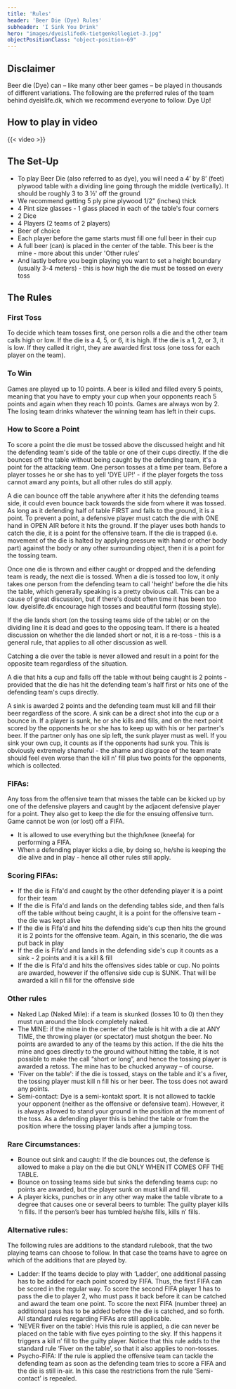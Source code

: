 ```yaml
---
title: 'Rules'
header: 'Beer Die (Dye) Rules'
subheader: 'I Sink You Drink'
hero: "images/dyeislifedk-tietgenkollegiet-3.jpg"
objectPositionClass: "object-position-69"
---
```


## Disclaimer

Beer die (Dye) can – like many other beer games – be played in thousands of different variations. The following are the preferred rules of the team behind dyeislife.dk, which we recommend everyone to follow. Dye Up!

## How to play in video

{{< video >}}

## The Set-Up

* To play Beer Die (also referred to as dye), you will need a 4’ by 8’ (feet) plywood table with a dividing line going through the middle (vertically). It should be roughly 3 to 3 ½' off the ground
* We recommend getting 5 ply pine plywood 1/2" (inches) thick
* 4 Pint size glasses - 1 glass placed in each of the table's four corners
* 2 Dice
* 4 Players (2 teams of 2 players)
* Beer of choice
* Each player before the game starts must fill one full beer in their cup
* A full beer (can) is placed in the center of the table. This beer is the mine - more about this under 'Other rules'
* And lastly before you begin playing you want to set a height boundary (usually 3-4 meters) - this is how high the die must be tossed on every toss

## The Rules

### First Toss

To decide which team tosses first, one person rolls a die and the other team calls high or low. If the die is a 4, 5, or 6, it is high. If the die is a 1, 2, or 3, it is low. If they called it right, they are awarded first toss (one toss for each player on the team).

### To Win

Games are played up to 10 points. A beer is killed and filled every 5 points, meaning that you have to empty your cup when your opponents reach 5 points and again when they reach 10 points. Games are always won by 2. The losing team drinks whatever the winning team has left in their cups.

### How to Score a Point

To score a point the die must be tossed above the discussed height and hit the defending team's side of the table or one of their cups directly. If the die bounces off the table without being caught by the defending team, it's a point for the attacking team. One person tosses at a time per team. Before a player tosses he or she has to yell 'DYE UP!' - if the player forgets the toss cannot award any points, but all other rules do still apply.

A die can bounce off the table anywhere after it hits the defending teams side, it could even bounce back towards the side from where it was tossed. As long as it defending half of table FIRST and falls to the ground, it is a point. To prevent a point, a defensive player must catch the die with ONE hand in OPEN AIR before it hits the ground. If the player uses both hands to catch the die, it is a point for the offensive team. If the die is trapped (i.e. movement of the die is halted by applying pressure with hand or other body part) against the body or any other surrounding object, then it is a point for the tossing team.

Once one die is thrown and either caught or dropped and the defending team is ready, the next die is tossed. When a die is tossed too low, it only takes one person from the defending team to call 'height' before the die hits the table, which generally speaking is a pretty obvious call. This can be a cause of great discussion, but if there's doubt often time it has been too low. dyeislife.dk encourage high tosses and beautiful form (tossing style).

If the die lands short (on the tossing teams side of the table) or on the dividing line it is dead and goes to the opposing team. If there is a heated discussion on whether the die landed short or not, it is a re-toss - this is a general rule, that applies to all other discussion as well.

Catching a die over the table is never allowed and result in a point for the opposite team regardless of the situation.

A die that hits a cup and falls off the table without being caught is 2 points - provided that the die has hit the defending team's half first or hits one of the defending team's cups directly.

A sink is awarded 2 points and the defending team must kill and fill their beer regardless of the score. A sink can be a direct shot into the cup or a bounce in. If a player is sunk, he or she kills and fills, and on the next point scored by the opponents he or she has to keep up with his or her partner's beer. If the partner only has one sip left, the sunk player must as well. If you sink your own cup, it counts as if the opponents had sunk you. This is obviously extremely shameful - the shame and disgrace of the team mate should feel even worse than the kill n' fill plus two points for the opponents, which is collected.

### FIFAs:

Any toss from the offensive team that misses the table can be kicked up by one of the defensive players and caught by the adjacent defensive player for a point. They also get to keep the die for the ensuing offensive turn. Game cannot be won (or lost) off a FIFA.

- It is allowed to use everything but the thigh/knee (kneefa) for performing a FIFA.
- When a defending player kicks a die, by doing so, he/she is keeping the die alive and in play - hence all other rules still apply.

### Scoring FIFAs:

- If the die is Fifa'd and caught by the other defending player it is a point for their team
- If the die is Fifa'd and lands on the defending tables side, and then falls off the table without being caught, it is a point for the offensive team - the die was kept alive
- If the die is Fifa'd and hits the defending side's cup then hits the ground it is 2 points for the offensive team. Again, in this scenario, the die was put back in play
- If the die is Fifa'd and lands in the defending side's cup it counts as a sink - 2 points and it is a kill & fill
- If the die is Fifa'd and hits the offensives sides table or cup. No points are awarded, however if the offensive side cup is SUNK. That will be awarded a kill n fill for the offensive side


### Other rules

* Naked Lap (Naked Mile): if a team is skunked (losses 10 to 0) then they must run around the block completely naked.
* The MINE: if the mine in the center of the table is hit with a die at ANY TIME, the throwing player (or spectator) must shotgun the beer. No points are awarded to any of the teams by this action. If the die hits the mine and goes directly to the ground without hitting the table, it is not possible to make the call “short or long”, and hence the tossing player is awarded a retoss. The mine has to be chucked anyway – of course.
* 'Fiver on the table': if the die is tossed, stays on the table and it's a fiver, the tossing player must kill n fill his or her beer. The toss does not award any points.
* Semi-contact: Dye is a semi-kontakt sport. It is not allowed to tackle your opponent (neither as the offensive or defensive team). However, it is always allowed to stand your ground in the position at the moment of the toss. As a defending player this is behind the table or from the position where the tossing player lands after a jumping toss.

### Rare Circumstances:

* Bounce out sink and caught: If the die bounces out, the defense is allowed to make a play on the die but ONLY WHEN IT COMES OFF THE TABLE.
* Bounce on tossing teams side but sinks the defending teams cup: no points are awarded, but the player sunk on must kill and fill.
* A player kicks, punches or in any other way make the table vibrate to a degree that causes one or several beers to tumble: The guilty player kills ‘n fills. If the person’s beer has tumbled he/she fills, kills n’ fills.

### Alternative rules:

The following rules are additions to the standard rulebook, that the two playing teams can choose to follow. In that case the teams have to agree on which of the additions that are played by.

* Ladder: If the teams decide to play with ‘Ladder’, one additional passing has to be added for each point scored by FIFA. Thus, the first FIFA can be scored in the regular way. To score the second FIFA player 1 has to pass the die to player 2, who must pass it back before it can be catched and award the team one point. To score the next FIFA (number three) an additional pass has to be added before the die is catched, and so forth. All standard rules regarding FIFAs are still applicable.
* ‘NEVER fiver on the table’: Hvis this rule is applied, a die can never be placed on the table with five eyes pointing to the sky. If this happens it triggers a kill n’ fill to the guilty player. Notice that this rule adds to the standard rule ‘Fiver on the table’, so that it also applies to non-tosses.
* Psycho-FIFA: If the rule is applied the offensive team can tackle the defending team as soon as the defending team tries to score a FIFA and the die is still in-air. In this case the restrictions from the rule ‘Semi-contact’ is repealed.

